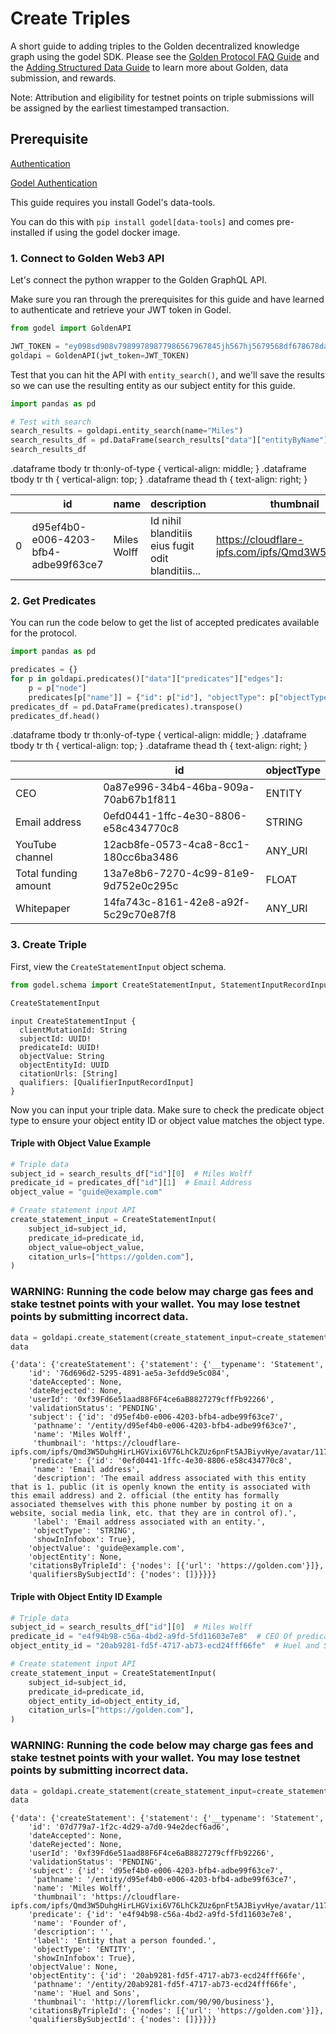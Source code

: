 # Create Triples

A short guide to adding triples to the Golden decentralized knowledge graph using the godel SDK. Please see the [Golden Protocol FAQ Guide](https://www.notion.so/goldenhq/Golden-Protocol-FAQ-78ae2357b9af44aeaa655cb1b1966ee4) and the [Adding Structured Data Guide](https://www.notion.so/goldenhq/Adding-Structured-Data-Guide-ae657337bf4f4e54ae4402df083c76ac) to learn more about Golden, data submission, and rewards.

Note: Attribution and eligibility for testnet points on triple submissions will be assigned by the earliest timestamped transaction.

## Prerequisite

[Authentication](https://docs.golden.xyz/guides/authentication)

[Godel Authentication](https://docs.golden.xyz/godel-python-sdk/authentication)

This guide requires you install Godel's data-tools.

You can do this with `pip install godel[data-tools]` and comes pre-installed if using the godel docker image.

### 1. Connect to Golden Web3 API

Let's connect the python wrapper to the Golden GraphQL API.

Make sure you ran through the prerequisites for this guide and have learned to authenticate and retrieve your JWT token in Godel.

```python
from godel import GoldenAPI

JWT_TOKEN = "ey098sd908v79899789877986567967845jh567hj5679568df678678daf6786789s569ghm567457hm8g567n8678fb8790678sd56756n456h8d4f5gn865648"
goldapi = GoldenAPI(jwt_token=JWT_TOKEN)
```

Test that you can hit the API with `entity_search()`, and we'll save the results so we can use the resulting entity as our subject entity for this guide.

```python
import pandas as pd

# Test with search
search_results = goldapi.entity_search(name="Miles")
search_results_df = pd.DataFrame(search_results["data"]["entityByName"]["nodes"])
search_results_df
```

.dataframe tbody tr th:only-of-type { vertical-align: middle; } .dataframe tbody tr th { vertical-align: top; } .dataframe thead th { text-align: right; }

|   | id                                   | name        | description                                       | thumbnail                                         | goldenId | pathname                                     |
| - | ------------------------------------ | ----------- | ------------------------------------------------- | ------------------------------------------------- | -------- | -------------------------------------------- |
| 0 | d95ef4b0-e006-4203-bfb4-adbe99f63ce7 | Miles Wolff | Id nihil blanditiis eius fugit odit blanditiis... | https://cloudflare-ipfs.com/ipfs/Qmd3W5DuhgHir... | None     | /entity/d95ef4b0-e006-4203-bfb4-adbe99f63ce7 |

### 2. Get Predicates

You can run the code below to get the list of accepted predicates available for the protocol.

```python
import pandas as pd

predicates = {}
for p in goldapi.predicates()["data"]["predicates"]["edges"]:
    p = p["node"]
    predicates[p["name"]] = {"id": p["id"], "objectType": p["objectType"]} 
predicates_df = pd.DataFrame(predicates).transpose()
predicates_df.head()
```

.dataframe tbody tr th:only-of-type { vertical-align: middle; } .dataframe tbody tr th { vertical-align: top; } .dataframe thead th { text-align: right; }

|                      | id                                   | objectType |
| -------------------- | ------------------------------------ | ---------- |
| CEO                  | 0a87e996-34b4-46ba-909a-70ab67b1f811 | ENTITY     |
| Email address        | 0efd0441-1ffc-4e30-8806-e58c434770c8 | STRING     |
| YouTube channel      | 12acb8fe-0573-4ca8-8cc1-180cc6ba3486 | ANY\_URI   |
| Total funding amount | 13a7e8b6-7270-4c99-81e9-9d752e0c295c | FLOAT      |
| Whitepaper           | 14fa743c-8161-42e8-a92f-5c29c70e87f8 | ANY\_URI   |

### 3. Create Triple

First, view the `CreateStatementInput` object schema.

```python
from godel.schema import CreateStatementInput, StatementInputRecordInput

CreateStatementInput
```

```
input CreateStatementInput {
  clientMutationId: String
  subjectId: UUID!
  predicateId: UUID!
  objectValue: String
  objectEntityId: UUID
  citationUrls: [String]
  qualifiers: [QualifierInputRecordInput]
}
```

Now you can input your triple data. Make sure to check the predicate object type to ensure your object entity ID or object value matches the object type.

#### Triple with Object Value Example

```python
# Triple data
subject_id = search_results_df["id"][0]  # Miles Wolff
predicate_id = predicates_df["id"][1]  # Email Address
object_value = "guide@example.com"

# Create statement input API
create_statement_input = CreateStatementInput(
    subject_id=subject_id,
    predicate_id=predicate_id,
    object_value=object_value,
    citation_urls=["https://golden.com"],
)
```

### WARNING: Running the code below may charge gas fees and stake testnet points with your wallet. You may lose testnet points by submitting incorrect data.

```python
data = goldapi.create_statement(create_statement_input=create_statement_input)
data
```

```
{'data': {'createStatement': {'statement': {'__typename': 'Statement',
    'id': '76d696d2-5295-4891-ae5a-3efdd9e5c084',
    'dateAccepted': None,
    'dateRejected': None,
    'userId': '0xf39Fd6e51aad88F6F4ce6aB8827279cffFb92266',
    'validationStatus': 'PENDING',
    'subject': {'id': 'd95ef4b0-e006-4203-bfb4-adbe99f63ce7',
     'pathname': '/entity/d95ef4b0-e006-4203-bfb4-adbe99f63ce7',
     'name': 'Miles Wolff',
     'thumbnail': 'https://cloudflare-ipfs.com/ipfs/Qmd3W5DuhgHirLHGVixi6V76LhCkZUz6pnFt5AJBiyvHye/avatar/1170.jpg'},
    'predicate': {'id': '0efd0441-1ffc-4e30-8806-e58c434770c8',
     'name': 'Email address',
     'description': 'The email address associated with this entity that is 1. public (it is openly known the entity is associated with this email address) and 2. official (the entity has formally associated themselves with this phone number by posting it on a website, social media link, etc. that they are in control of).',
     'label': 'Email address associated with an entity.',
     'objectType': 'STRING',
     'showInInfobox': True},
    'objectValue': 'guide@example.com',
    'objectEntity': None,
    'citationsByTripleId': {'nodes': [{'url': 'https://golden.com'}]},
    'qualifiersBySubjectId': {'nodes': []}}}}}
```

#### Triple with Object Entity ID Example

```python
# Triple data
subject_id = search_results_df["id"][0]  # Miles Wolff
predicate_id = "e4f94b98-c56a-4bd2-a9fd-5fd11603e7e8"  # CEO Of predicate
object_entity_id = "20ab9281-fd5f-4717-ab73-ecd24fff66fe"  # Huel and Sons Entity ID

# Create statement input API
create_statement_input = CreateStatementInput(
    subject_id=subject_id,
    predicate_id=predicate_id,
    object_entity_id=object_entity_id,
    citation_urls=["https://golden.com"],
)
```

### WARNING: Running the code below may charge gas fees and stake testnet points with your wallet. You may lose testnet points by submitting incorrect data.

```python
data = goldapi.create_statement(create_statement_input=create_statement_input)
data
```

```
{'data': {'createStatement': {'statement': {'__typename': 'Statement',
    'id': '07d779a7-1f2c-4d29-a7d0-94e2decf6ad6',
    'dateAccepted': None,
    'dateRejected': None,
    'userId': '0xf39Fd6e51aad88F6F4ce6aB8827279cffFb92266',
    'validationStatus': 'PENDING',
    'subject': {'id': 'd95ef4b0-e006-4203-bfb4-adbe99f63ce7',
     'pathname': '/entity/d95ef4b0-e006-4203-bfb4-adbe99f63ce7',
     'name': 'Miles Wolff',
     'thumbnail': 'https://cloudflare-ipfs.com/ipfs/Qmd3W5DuhgHirLHGVixi6V76LhCkZUz6pnFt5AJBiyvHye/avatar/1170.jpg'},
    'predicate': {'id': 'e4f94b98-c56a-4bd2-a9fd-5fd11603e7e8',
     'name': 'Founder of',
     'description': '',
     'label': 'Entity that a person founded.',
     'objectType': 'ENTITY',
     'showInInfobox': True},
    'objectValue': None,
    'objectEntity': {'id': '20ab9281-fd5f-4717-ab73-ecd24fff66fe',
     'pathname': '/entity/20ab9281-fd5f-4717-ab73-ecd24fff66fe',
     'name': 'Huel and Sons',
     'thumbnail': 'http://loremflickr.com/90/90/business'},
    'citationsByTripleId': {'nodes': [{'url': 'https://golden.com'}]},
    'qualifiersBySubjectId': {'nodes': []}}}}}
```

```python
```
